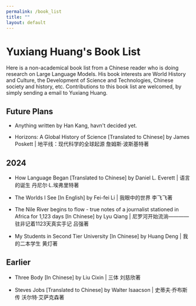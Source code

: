 ```yaml
---
permalink: /book_list
title: ""
layout: default
---
```


# Yuxiang Huang's Book List

Here is a non-academical book list from a Chinese reader who is doing research on Large Language Models. His book interests are World History and Culture, the Development of Science and Technologies, Chinese society and history, etc. Contributions to this book list are welcomed, by simply sending a email to Yuxiang Huang.

## Future Plans

- Anything written by Han Kang, havn't decided yet.

- Horizons: A Global History of Science [Translated to Chinese] by James Poskett \| 地平线：现代科学的全球起源 詹姆斯·波斯基特著

## 2024

- How Language Began [Translated to Chinese] by Daniel L. Everett \| 语言的诞生 丹尼尔·L.埃弗里特著

- The Worlds I See [In English] by Fei-fei Li \| 我眼中的世界 李飞飞著

- The Nile River begins to flow - true notes of a journalist stationed in Africa for 1,123 days [In Chinese] by Lyu Qiang \| 尼罗河开始流淌————驻非记着1123天真实手记 吕强著

- My Students in Second Tier University [In Chinese] by Huang Deng \| 我的二本学生 黄灯著


## Earlier

- Three Body [In Chinese] by Liu Cixin \| 三体 刘慈欣著

- Steves Jobs [Translated to Chinese] by Walter Isaacson \| 史蒂夫·乔布斯传 沃尔特·艾萨克森著

